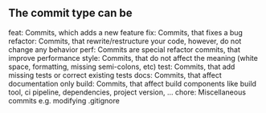 ## The commit type can be
feat: Commits, which adds a new feature
fix: Commits, that fixes a bug
refactor: Commits, that rewrite/restructure your code, however, do not change any behavior
perf: Commits are special refactor commits, that improve performance
style: Commits, that do not affect the meaning (white space, formatting, missing semi-colons, etc)
test: Commits, that add missing tests or correct existing tests
docs: Commits, that affect documentation only
build: Commits, that affect build components like build tool, ci pipeline, dependencies, project version, ...
chore: Miscellaneous commits e.g. modifying .gitignore
